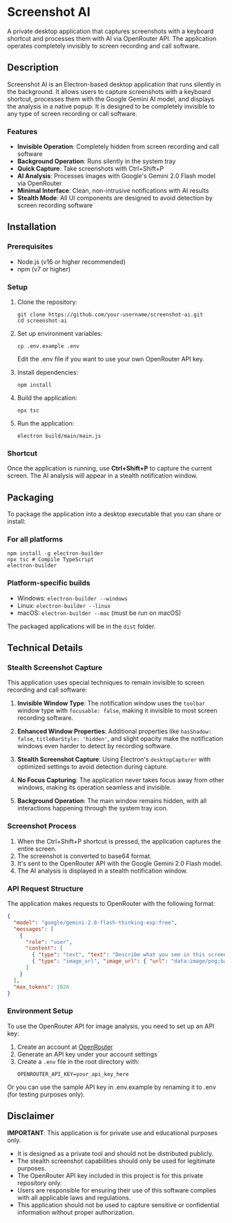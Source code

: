 # Screenshot AI

A private desktop application that captures screenshots with a keyboard shortcut and processes them with AI via OpenRouter API. The application operates completely invisibly to screen recording and call software.

## Description

Screenshot AI is an Electron-based desktop application that runs silently in the background. It allows users to capture screenshots with a keyboard shortcut, processes them with the Google Gemini AI model, and displays the analysis in a native popup. It is designed to be completely invisible to any type of screen recording or call software.

### Features

- **Invisible Operation**: Completely hidden from screen recording and call software
- **Background Operation**: Runs silently in the system tray
- **Quick Capture**: Take screenshots with Ctrl+Shift+P
- **AI Analysis**: Processes images with Google's Gemini 2.0 Flash model via OpenRouter
- **Minimal Interface**: Clean, non-intrusive notifications with AI results
- **Stealth Mode**: All UI components are designed to avoid detection by screen recording software

## Installation

### Prerequisites

- Node.js (v16 or higher recommended)
- npm (v7 or higher)

### Setup

1. Clone the repository:
   ```
   git clone https://github.com/your-username/screenshot-ai.git
   cd screenshot-ai
   ```

2. Set up environment variables:
   ```
   cp .env.example .env
   ```
   Edit the .env file if you want to use your own OpenRouter API key.

3. Install dependencies:
   ```
   npm install
   ```

4. Build the application:
   ```
   npx tsc
   ```

5. Run the application:
   ```
   electron build/main/main.js
   ```

### Shortcut
Once the application is running, use **Ctrl+Shift+P** to capture the current screen. The AI analysis will appear in a stealth notification window.

## Packaging

To package the application into a desktop executable that you can share or install:

### For all platforms
```
npm install -g electron-builder
npx tsc # Compile TypeScript
electron-builder
```

### Platform-specific builds
- Windows: `electron-builder --windows`
- Linux: `electron-builder --linux`
- macOS: `electron-builder --mac` (must be run on macOS)

The packaged applications will be in the `dist` folder.

## Technical Details

### Stealth Screenshot Capture
This application uses special techniques to remain invisible to screen recording and call software:

1. **Invisible Window Type**: The notification window uses the `toolbar` window type with `focusable: false`, making it invisible to most screen recording software.

2. **Enhanced Window Properties**: Additional properties like `hasShadow: false`, `titleBarStyle: 'hidden'`, and slight opacity make the notification windows even harder to detect by recording software.

3. **Stealth Screenshot Capture**: Using Electron's `desktopCapturer` with optimized settings to avoid detection during capture.

4. **No Focus Capturing**: The application never takes focus away from other windows, making its operation seamless and invisible.

5. **Background Operation**: The main window remains hidden, with all interactions happening through the system tray icon.

### Screenshot Process
1. When the Ctrl+Shift+P shortcut is pressed, the application captures the entire screen.
2. The screenshot is converted to base64 format.
3. It's sent to the OpenRouter API with the Google Gemini 2.0 Flash model.
4. The AI analysis is displayed in a stealth notification window.

### API Request Structure
The application makes requests to OpenRouter with the following format:

```json
{
  "model": "google/gemini-2.0-flash-thinking-exp:free",
  "messages": [
    {
      "role": "user",
      "content": [
        { "type": "text", "text": "Describe what you see in this screenshot. Be concise but informative." },
        { "type": "image_url", "image_url": { "url": "data:image/png;base64,..." } }
      ]
    }
  ],
  "max_tokens": 1024
}
```

### Environment Setup
To use the OpenRouter API for image analysis, you need to set up an API key:

1. Create an account at [OpenRouter](https://openrouter.ai)
2. Generate an API key under your account settings
3. Create a `.env` file in the root directory with:
   ```
   OPENROUTER_API_KEY=your_api_key_here
   ```

Or you can use the sample API key in .env.example by renaming it to .env (for testing purposes only).

## Disclaimer

**IMPORTANT**: This application is for private use and educational purposes only.

- It is designed as a private tool and should not be distributed publicly.
- The stealth screenshot capabilities should only be used for legitimate purposes.
- The OpenRouter API key included in this project is for this private repository only.
- Users are responsible for ensuring their use of this software complies with all applicable laws and regulations.
- This application should not be used to capture sensitive or confidential information without proper authorization.
   